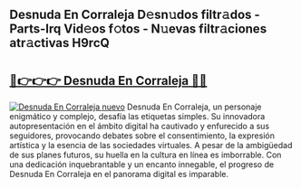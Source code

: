 ## Desnuda En Corraleja D𝚎sn𝚞dos filtr𝚊dos - Parts-Irq Vid𝚎os f𝚘tos - N𝚞evas filtr𝚊ciones atr𝚊ctivas H9rcQ

# <h2><a href="http://mba3nx.tromn.icu/?c=Desnuda+En+Corraleja">🔗👉👉👉 Desnuda En Corraleja 🔗🔗</a></h2>

[![Desnuda En Corraleja nuevo](https://i.imgur.com/pEAQMta.gif)](http://mba3nx.tromn.icu/?c=Desnuda+En+Corraleja)
Desnuda En Corraleja, un personaje enigmático y complejo, desafía las etiquetas simples. Su innovadora autopresentación en el ámbito digital ha cautivado y enfurecido a sus seguidores, provocando debates sobre el consentimiento, la expresión artística y la esencia de las sociedades virtuales. A pesar de la ambigüedad de sus planes futuros, su huella en la cultura en línea es imborrable. Con una dedicación inquebrantable y un encanto innegable, el progreso de Desnuda En Corraleja en el panorama digital es imparable.
